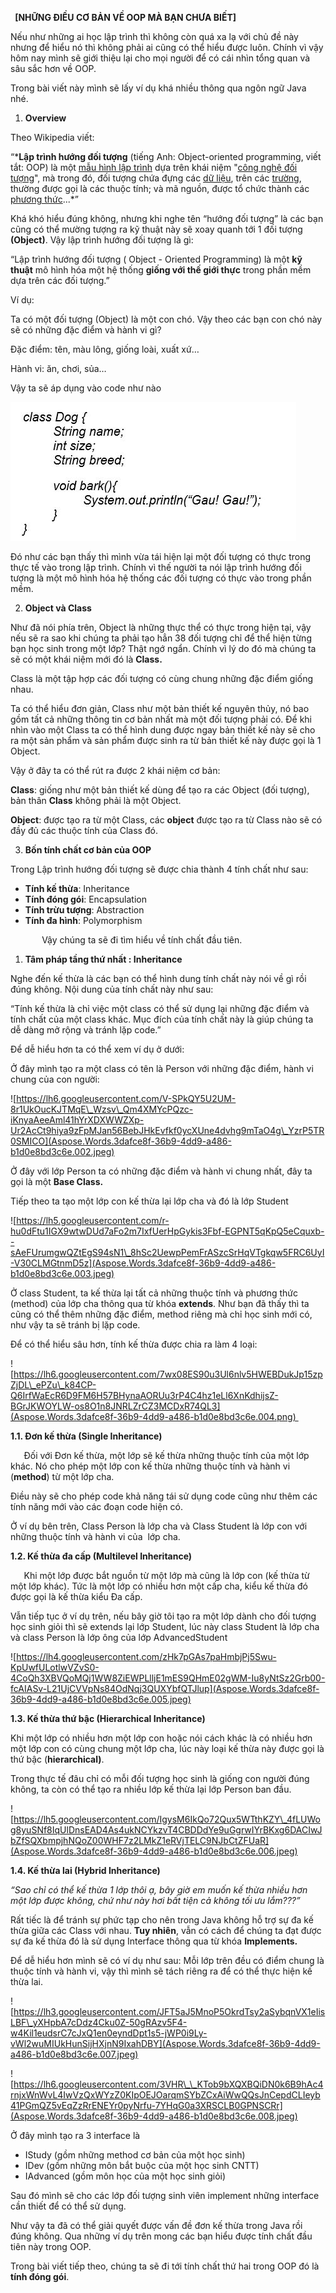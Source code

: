 ﻿
` `**[NHỮNG ĐIỀU CƠ BẢN VỀ OOP MÀ BẠN CHƯA BIẾT]**

Nếu như những ai học lập trình thì không còn quá xa lạ với chủ đề này nhưng để hiểu nó thì không phải ai cũng có thể hiểu được luôn. Chính vì vậy hôm nay mình sẽ giới thiệu lại cho mọi người để có cái nhìn tổng quan và sâu sắc hơn về OOP.

Trong bài viết này mình sẽ lấy ví dụ khá nhiều thông qua ngôn ngữ Java nhé.




1. **Overview**

Theo Wikipedia viết:

“***Lập trình hướng đối tượng** (tiếng Anh: Object-oriented programming, viết tắt: OOP) là một [mẫu hình lập trình](https://vi.wikipedia.org/wiki/M%E1%BA%ABu_h%C3%ACnh_l%E1%BA%ADp_tr%C3%ACnh) dựa trên khái niệm "[công nghệ đối tượng](https://vi.wikipedia.org/wiki/%C4%90%E1%BB%91i_t%C6%B0%E1%BB%A3ng_\(khoa_h%E1%BB%8Dc_m%C3%A1y_t%C3%ADnh\))", mà trong đó, đối tượng chứa đựng các [dữ liệu](https://vi.wikipedia.org/wiki/D%E1%BB%AF_li%E1%BB%87u), trên các [trường](https://vi.wikipedia.org/wiki/Tr%C6%B0%E1%BB%9Dng_\(khoa_h%E1%BB%8Dc_m%C3%A1y_t%C3%ADnh\)), thường được gọi là các thuộc tính; và mã nguồn, được tổ chức thành các [phương thức](https://vi.wikipedia.org/wiki/Ph%C6%B0%C6%A1ng_th%E1%BB%A9c_\(l%E1%BA%ADp_tr%C3%ACnh_m%C3%A1y_t%C3%ADnh\))...*”

Khá khó hiểu đúng không, nhưng khi nghe tên “hướng đối tượng” là các bạn cũng có thể mường tượng ra kỹ thuật này sẽ xoay quanh tới 1 đối tượng **(Object)**. Vậy lập trình hướng đối tượng là gì:

“Lập trình hướng đối tượng ( Object - Oriented Programming) là một **kỹ thuật** mô hình hóa một hệ thống **giống với thế giới thực** trong phần mềm dựa trên các đối tượng.”

Ví dụ:

Ta có một đối tượng (Object) là một con chó. Vậy theo các bạn con chó này sẽ có những đặc điểm và hành vi gì? 

Đặc điểm: tên, màu lông, giống loài, xuất xứ…

Hành vi: ăn, chơi, sủa…

Vậy ta sẽ áp dụng vào code như nào




![](Aspose.Words.3dafce8f-36b9-4dd9-a486-b1d0e8bd3c6e.001.jpeg)










Đó như các bạn thấy thì mình vừa tái hiện lại một đối tượng có thực trong thực tế vào trong lập trình. Chính vì thế người ta nói lập trình hướng đối tượng là một mô hình hóa hệ thống các đối tượng có thực vào trong phần mềm.




2. **Object và Class**

Như đã nói phía trên, Object là những thực thể có thực trong hiện tại, vậy nếu sẽ ra sao khi chúng ta phải tạo hẳn 38 đối tượng chỉ để thể hiện từng bạn học sinh trong một lớp? Thật ngớ ngẩn. Chính vì lý do đó mà chúng ta sẽ có một khái niệm mới đó là **Class.** 

Class là một tập hợp các đối tượng có cùng chung những đặc điểm giống nhau. 

Ta có thể hiểu đơn giản, Class như một bản thiết kế nguyên thủy, nó bao gồm tất cả những thông tin cơ bản nhất mà một đối tượng phải có. Để khi nhìn vào một Class ta có thể hình dung được ngay bản thiết kế này sẽ cho ra một sản phẩm và sản phẩm được sinh ra từ bản thiết kế này được gọi là 1 Object.

Vậy ở đây ta có thể rút ra được 2 khái niệm cơ bản:

**Class**: giống như một bản thiết kế dùng để tạo ra các Object (đối tượng), bản thân **Class** không phải là một Object.

**Object**: được tạo ra từ một Class, các **object** được tạo ra từ Class nào sẽ có đầy đủ các thuộc tính của Class đó.




3. **Bốn tính chất cơ bản của OOP** 

Trong Lập trình hướng đối tượng sẽ được chia thành 4 tính chất như sau:

- **Tính kế thừa**: Inheritance
- **Tính đóng gói**: Encapsulation
- **Tính trừu tượng**: Abstraction
- **Tính đa hình**: Polymorphism

`		`Vậy chúng ta sẽ đi tìm hiểu về tính chất đầu tiên.

1. **Tâm pháp tầng thứ nhất : Inheritance**

Nghe đến kế thừa là các bạn có thể hình dung tính chất này nói về gì rồi đúng không. Nội dung của tính chất này như sau:

“Tính kế thừa là chỉ việc một class có thể sử dụng lại những đặc điểm và tính chất của một class khác. Mục đích của tính chất này là giúp chúng ta dễ dàng mở rộng và tránh lặp code.”

Để dễ hiểu hơn ta có thể xem ví dụ ở dưới:

Ở đây mình tạo ra một class có tên là Person với những đặc điểm, hành vi chung của con người:



![https://lh6.googleusercontent.com/V-SPkQY5U2UM-8r1UkOucKJTMqE\_Wzsv\_Qm4XMYcPQzc-iKnyaAeeAml41hYrXDXWWZXp-Ur2AcCt9hiya9zFpMJan56BebJHkEvfkf0ycXUne4dvhg9mTaO4g\_YzrP5TR0SMICO](Aspose.Words.3dafce8f-36b9-4dd9-a486-b1d0e8bd3c6e.002.jpeg)













Ở đây với lớp Person ta có những đặc điểm và hành vi chung nhất, đây ta gọi là một **Base Class.**

Tiếp theo ta tạo một lớp con kế thừa lại lớp cha và đó là lớp Student

![https://lh5.googleusercontent.com/r-hu0dFtu1IGX9wtwDUd7aFo2m7IxfUerHpGykis3Fbf-EGPNT5qKpQ5eCquxb--sAeFUrumgwQZtEgS94sN1\_8hSc2UewpPemFrASzcSrHqVTgkqw5FRC6UyI-V30CLMGtnmD5z](Aspose.Words.3dafce8f-36b9-4dd9-a486-b1d0e8bd3c6e.003.jpeg)

















Ở class Student, ta kế thừa lại tất cả những thuộc tính và phương thức (method) của lớp cha thông qua từ khóa **extends**. Như bạn đã thấy thì ta cũng có thể thêm những đặc điểm, method riêng mà chỉ học sinh mới có, như vậy ta sẽ tránh bị lặp code.



Để có thể hiểu sâu hơn, tính kế thừa được chia ra làm 4 loại:

![https://lh6.googleusercontent.com/7wx08ES90u3Ul6nlv5HWEBDukJp15zpZjDL\_ePZu\_k84CP-Q6IrfWaEcR6D9FM6H57BHynaAORUu3rP4C4hz1eLl6XnKdhijsZ-BGrJKWOYLW-os8O1n8JNRLZrCZ3MCDxR74QL3](Aspose.Words.3dafce8f-36b9-4dd9-a486-b1d0e8bd3c6e.004.png) 



**1.1. Đơn kế thừa (Single Inheritance)**

`	`Đối với Đơn kế thừa, một lớp sẽ kế thừa những thuộc tính của một lớp khác. Nó cho phép một lớp con kế thừa những thuộc tính và hành vi (**method**) từ một lớp cha.

Điều này sẽ cho phép code khả năng tái sử dụng code cũng như thêm các tính năng mới vào các đoạn code hiện có.

Ở ví dụ bên trên, Class Person là lớp cha và Class Student là lớp con với những thuộc tính và hành vi của  lớp cha.

**1.2. Kế thừa đa cấp (Multilevel Inheritance)**

`	`Khi một lớp được bắt nguồn từ một lớp mà cũng là lớp con (kế thừa từ một lớp khác). Tức là một lớp có nhiều hơn một cấp cha, kiểu kế thừa đó được gọi là kế thừa kiểu Đa cấp.

Vẫn tiếp tục ở ví dụ trên, nếu bây giờ tôi tạo ra một lớp dành cho đối tượng học sinh giỏi thì sẽ extends lại lớp Student, lúc này class Student là lớp cha và class Person là lớp ông của lớp AdvancedStudent 




![https://lh4.googleusercontent.com/zHk7pGAs7paHmbjPj5Swu-KpUwfULotlwVZvS0-4CoQh3XBVQoMQj1WW8ZiEWPLlljE1mES9QHmE02gWM-Iu8yNtSz2Grb00-fcAIASv-L21UjCVVpNs84OdNqj3QUXYbfQTJlup](Aspose.Words.3dafce8f-36b9-4dd9-a486-b1d0e8bd3c6e.005.jpeg)









**1.3. Kế thừa thứ bậc (Hierarchical Inheritance)**

Khi một lớp có nhiều hơn một lớp con hoặc nói cách khác là có nhiều hơn một lớp con có cùng chung một lớp cha, lúc này loại kế thừa này được gọi là thứ bậc (**hierarchical)**.

Trong thực tế đâu chỉ có mỗi đối tượng học sinh là giống con người đúng không, ta còn có thể tạo ra nhiều lớp kế thừa lại lớp Person ban đầu.

![https://lh5.googleusercontent.com/IgysM6IkQo72Qux5WTthKZY\_4fLUWog8yuSNf8IqUlDnsEAD4As4ukNCYkzvT4CBDDdYe9uGgrwIYrBKxg6DACIwJbZfSQXbmpjhNQoZ00WHF7z2LMkZ1eRVjTELC9NJbCtZFUaR](Aspose.Words.3dafce8f-36b9-4dd9-a486-b1d0e8bd3c6e.006.jpeg)













**1.4. Kế thừa lai (Hybrid Inheritance)**

*“Sao chỉ có thể kế thừa 1 lớp thôi ạ, bây giờ em muốn kế thừa nhiều hơn một lớp được không, chứ như này hơi bất tiện cả không tối ưu lắm???”*

Rất tiếc là để tránh sự phức tạp cho nên trong Java không hỗ trợ sự đa kế thừa giữa các Class với nhau. **Tuy nhiên**, vẫn có cách để chúng ta đạt được sự đa kế thừa đó là sử dụng Interface thông qua từ khóa **Implements.**

Để dễ hiểu hơn mình sẽ có ví dụ như sau: Mỗi lớp trên đều có điểm chung là thuộc tính và hành vi, vậy thì mình sẽ tách riêng ra để có thể thực hiện kế thừa lai.

![https://lh3.googleusercontent.com/JFT5aJ5MnoP5OkrdTsy2aSybqnVX1eIisLBF\_yXHpbA7cDdz4Cku0Z-50gRAzv5F4-w4Kil1eudsrC7cJxQ1en0eyndDpt1s5-jWP0i9Ly-vWl2wuMIUkHunSijHXjnN9IxahDBY](Aspose.Words.3dafce8f-36b9-4dd9-a486-b1d0e8bd3c6e.007.jpeg)




























![https://lh6.googleusercontent.com/3VHR\_\_KTob9bXQXBQiDN0k6B9hAc4rnjxWnWvL4IwVzQxWYzZ0KIpOEJOarqmSYbZCxAiWwQQsJnCepdCLIeyb41PGmQZ5vEqZzRrENEYr0pyNrfu-7YHqG0a3XRSCLB0GPNSCRr](Aspose.Words.3dafce8f-36b9-4dd9-a486-b1d0e8bd3c6e.008.jpeg)



























Ở đây mình tạo ra 3 interface là 

- IStudy (gồm những method cơ bản của một học sinh) 
- IDev (gồm những môn bắt buộc của một học sinh CNTT)
- IAdvanced (gồm môn học của một học sinh giỏi)

Sau đó mình sẽ cho các lớp đối tượng sinh viên implement những interface cần thiết để có thể sử dụng.

Như vậy ta đã có thể giải quyết được vấn đề đơn kế thừa trong Java rồi đúng không. Qua những ví dụ trên mong các bạn hiểu được tính chất đầu tiên này trong OOP. 

Trong bài viết tiếp theo, chúng ta sẽ đi tới tính chất thứ hai trong OOP đó là **tính đóng gói**.




